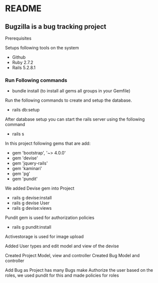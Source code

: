 # README

## Bugzilla is a bug tracking project

Prerequisites

Setups following tools on the system
* Github
* Ruby 2.7.2
* Rails 5.2.8.1

### Run Following commands

* bundle install
(to install all gems all groups in your Gemfile)

Run the following commands to create and setup the database.
* rails db:setup

After database setup you can start the rails server using the following command
* rails s

In this project following gems that are add:

* gem 'bootstrap', '~> 4.0.0'
* gem 'devise'
* gem 'jquery-rails'
* gem 'kaminari'
* gem 'pg'
* gem 'pundit'

We added Devise gem into Project
* rails g devise:install
* rails g devise User
* rails g devise:views

Pundit gem is used for authorization policies
* rails g pundit:install

Activestorage is used for image upload

Added User types and edit model and view of the devise

Created Project Model, view and controller
Created Bug Model and controller

Add Bug as Project has many Bugs make
Authorize the user based on the roles, we used pundit for this and made policies for roles
